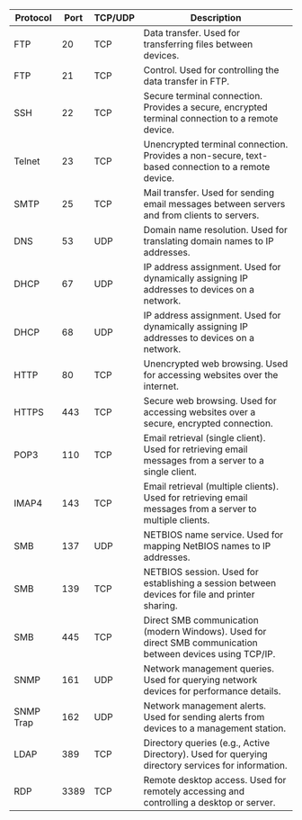 | Protocol  | Port | TCP/UDP | Description                                                                                                |
| --------- | ---- | ------- | ---------------------------------------------------------------------------------------------------------- |
| FTP       | 20   | TCP     | Data transfer. Used for transferring files between devices.                                                |
| FTP       | 21   | TCP     | Control. Used for controlling the data transfer in FTP.                                                    |
| SSH       | 22   | TCP     | Secure terminal connection. Provides a secure, encrypted terminal connection to a remote device.           |
| Telnet    | 23   | TCP     | Unencrypted terminal connection. Provides a non-secure, text-based connection to a remote device.          |
| SMTP      | 25   | TCP     | Mail transfer. Used for sending email messages between servers and from clients to servers.                |
| DNS       | 53   | UDP     | Domain name resolution. Used for translating domain names to IP addresses.                                 |
| DHCP      | 67   | UDP     | IP address assignment. Used for dynamically assigning IP addresses to devices on a network.                |
| DHCP      | 68   | UDP     | IP address assignment. Used for dynamically assigning IP addresses to devices on a network.                |
| HTTP      | 80   | TCP     | Unencrypted web browsing. Used for accessing websites over the internet.                                   |
| HTTPS     | 443  | TCP     | Secure web browsing. Used for accessing websites over a secure, encrypted connection.                      |
| POP3      | 110  | TCP     | Email retrieval (single client). Used for retrieving email messages from a server to a single client.      |
| IMAP4     | 143  | TCP     | Email retrieval (multiple clients). Used for retrieving email messages from a server to multiple clients.  |
| SMB       | 137  | UDP     | NETBIOS name service. Used for mapping NetBIOS names to IP addresses.                                      |
| SMB       | 139  | TCP     | NETBIOS session. Used for establishing a session between devices for file and printer sharing.             |
| SMB       | 445  | TCP     | Direct SMB communication (modern Windows). Used for direct SMB communication between devices using TCP/IP. |
| SNMP      | 161  | UDP     | Network management queries. Used for querying network devices for performance details.                     |
| SNMP Trap | 162  | UDP     | Network management alerts. Used for sending alerts from devices to a management station.                   |
| LDAP      | 389  | TCP     | Directory queries (e.g., Active Directory). Used for querying directory services for information.          |
| RDP       | 3389 | TCP     | Remote desktop access. Used for remotely accessing and controlling a desktop or server.                    |
